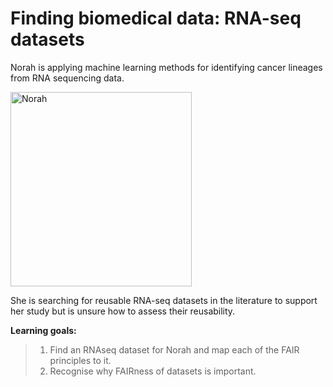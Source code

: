 # Finding biomedical data: RNA-seq datasets

Norah is applying machine learning methods 
for identifying cancer lineages from RNA sequencing data. 

<img width="290" height="311" alt="Norah" src="https://github.com/user-attachments/assets/08ffe183-445b-4dfe-bf5b-2e3e266bbcc2" />

She is searching for reusable RNA-seq datasets in the literature to support her study but is unsure how to assess their reusability.

**Learning goals:**

> 1. Find an RNAseq dataset for Norah and map each of the FAIR principles to it.
> 2. Recognise why FAIRness of datasets is important.

